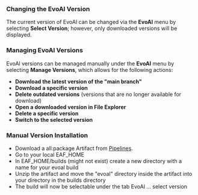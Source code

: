 ### Changing the EvoAl Version
The current version of EvoAl can be changed via the **EvoAl** menu by selecting **Select Version**; however, only downloaded versions will be displayed.

### Managing EvoAl Versions
EvoAl versions can be managed manually under the **EvoAl** menu by selecting **Manage Versions**, which allows for the following actions:

- **Download the latest version of the "main branch"**
- **Download a specific version**
- **Delete outdated versions** (versions that are no longer available for download)
- **Open a downloaded version in File Explorer**
- **Delete a specific version**
- **Switch to the selected version**


### Manual Version Installation
- Download a all:package Artifact from [Pipelines](https://gitlab.informatik.uni-bremen.de/evoal/source/evoal-core/-/pipelines).
- Go to your local EAF_HOME
- In EAF_HOME/builds (might not exist) create a new directory with a name for your evoal build
- Unzip the artifact and move the "evoal" directory inside the artifact into your directory in the builds directory
- The build will now be selectable under the tab EvoAl ... select version